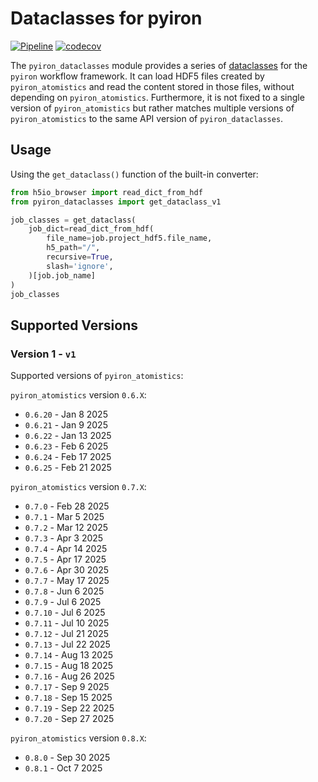 # Dataclasses for pyiron
[![Pipeline](https://github.com/pyiron/pyiron_dataclasses/actions/workflows/pipeline.yml/badge.svg)](https://github.com/pyiron/pyiron_dataclasses/actions/workflows/pipeline.yml)
[![codecov](https://codecov.io/gh/pyiron/pyiron_dataclasses/graph/badge.svg?token=83H0OO0AFC)](https://codecov.io/gh/pyiron/pyiron_dataclasses)

The `pyiron_dataclasses` module provides a series of [dataclasses](https://docs.python.org/3/library/dataclasses.html) 
for the `pyiron` workflow framework. It can load HDF5 files created by `pyiron_atomistics` and read the content stored 
in those files, without depending on `pyiron_atomistics`. Furthermore, it is not fixed to a single version of 
`pyiron_atomistics` but rather matches multiple versions of `pyiron_atomistics` to the same API version of 
`pyiron_dataclasses`. 

## Usage 
Using the `get_dataclass()` function of the built-in converter:
```python
from h5io_browser import read_dict_from_hdf
from pyiron_dataclasses import get_dataclass_v1

job_classes = get_dataclass(
    job_dict=read_dict_from_hdf(
        file_name=job.project_hdf5.file_name,
        h5_path="/",
        recursive=True,
        slash='ignore',
    )[job.job_name]
)
job_classes
```

## Supported Versions 
### Version 1 - `v1`
Supported versions of `pyiron_atomistics`:

`pyiron_atomistics` version `0.6.X`:
* `0.6.20` - Jan 8 2025
* `0.6.21` - Jan 9 2025
* `0.6.22` - Jan 13 2025
* `0.6.23` - Feb 6 2025
* `0.6.24` - Feb 17 2025
* `0.6.25` - Feb 21 2025

`pyiron_atomistics` version `0.7.X`:
* `0.7.0` - Feb 28 2025
* `0.7.1` - Mar 5 2025
* `0.7.2` - Mar 12 2025
* `0.7.3` - Apr 3 2025
* `0.7.4` - Apr 14 2025
* `0.7.5` - Apr 17 2025
* `0.7.6` - Apr 30 2025
* `0.7.7` - May 17 2025
* `0.7.8` - Jun 6 2025
* `0.7.9` - Jul 6 2025
* `0.7.10` - Jul 6 2025
* `0.7.11` - Jul 10 2025
* `0.7.12` - Jul 21 2025
* `0.7.13` - Jul 22 2025
* `0.7.14` - Aug 13 2025
* `0.7.15` - Aug 18 2025
* `0.7.16` - Aug 26 2025
* `0.7.17` - Sep 9 2025
* `0.7.18` - Sep 15 2025
* `0.7.19` - Sep 22 2025
* `0.7.20` - Sep 27 2025

`pyiron_atomistics` version `0.8.X`:
* `0.8.0` - Sep 30 2025
* `0.8.1` - Oct 7 2025
